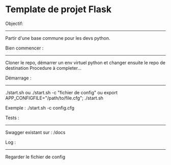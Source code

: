 Template de projet Flask
=======================


Objectif:
__________
Partir d'une base commune pour les devs python.


Bien commencer :
___________
Cloner le repo, démarrer un env virtuel python et changer ensuite le repo de destination
Procedure à completer...


Démarrage :
___________
./start.sh
ou
./start.sh -c "fichier de config"
ou
export APP_CONFIGFILE="/path/to/file.cfg"; ./start.sh

Exemple :
./start.sh -c config.cfg


Tests :
________
Swagger existant sur : /docs


Log :
_______
Regarder le fichier de config

